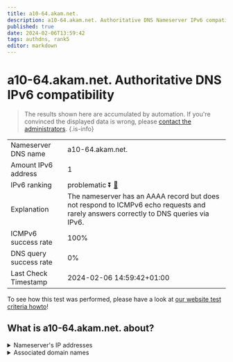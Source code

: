 ```yaml
---
title: a10-64.akam.net.
description: a10-64.akam.net. Authoritative DNS Nameserver IPv6 compatibility
published: true
date: 2024-02-06T13:59:42
tags: authdns, rank5
editor: markdown
---
```


# a10-64.akam.net. Authoritative DNS IPv6 compatibility

> The results shown here are accumulated by automation. If you're convinced the displayed data is wrong, please [contact the administrators](/howto/chat). 
{.is-info}




|   |   |
| - | - |
| Nameserver DNS name | a10-64.akam.net.
| Amount IPv6 address | 1
| IPv6 ranking | problematic :arrow_double_down: [🔗](/howto/ranking) |
| Explanation | The nameserver has an AAAA record but does not respond to ICMPv6 echo requests and rarely answers correctly to DNS queries via IPv6. |
| ICMPv6 success rate | 100%|
| DNS query success rate | 0% |
| Last Check Timestamp | 2024-02-06 14:59:42+01:00 |

To see how this test was performed, please have a look at [our website test criteria howto](/howto/testcriteria/authdns)!


## What is a10-64.akam.net. about?




<details>
<summary>Nameserver's IP addresses</summary>

2600:1480:d000::40

</details>



<details>
<summary>Associated domain names</summary>

www.adobe.com

www.siemens-healthineers.com

</details>
